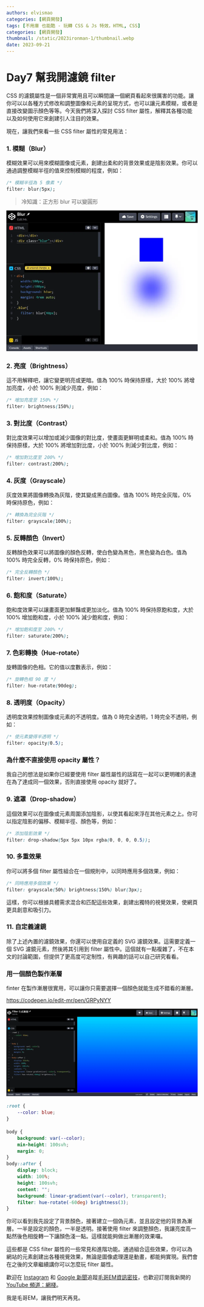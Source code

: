 ```yaml
---
authors: elvismao
categories: [網頁開發]
tags: [不用庫 也能酷 - 玩轉 CSS & Js 特效，HTML, CSS]
categories: [網頁開發]
thumbnail: /static/2023ironman-1/thumbnail.webp
date: 2023-09-21
---
```


# Day7 幫我開濾鏡 filter

CSS 的濾鏡屬性是一個非常實用且可以瞬間讓一個網頁看起來很厲害的功能。讓你可以以各種方式修改和調整圖像和元素的呈現方式，也可以讓元素模糊，或者是直接改變圖示顏色等等。今天我們將深入探討 CSS filter 屬性，解釋其各種功能以及如何使用它來創建引人注目的效果。

現在，讓我們來看一些 CSS filter 屬性的常見用法：

### 1. 模糊（Blur）

模糊效果可以用來模糊圖像或元素，創建出柔和的背景效果或是陰影效果。你可以通過調整模糊半徑的值來控制模糊的程度，例如：

```css
/* 模糊半徑為 5 像素 */
filter: blur(5px);
```

> 冷知識：正方形 blur 可以變圓形

![Blur](blur.webp)

### 2. 亮度（Brightness）

這不用解釋吧，讓它變更明亮或更暗。值為 100% 時保持原樣，大於 100% 將增加亮度，小於 100% 則減少亮度，例如：

```css
/* 增加亮度至 150% */
filter: brightness(150%);
```

### 3. 對比度（Contrast）

對比度效果可以增加或減少圖像的對比度，使畫面更鮮明或柔和。值為 100% 時保持原樣，大於 100% 將增加對比度，小於 100% 則減少對比度，例如：

```css
/* 增加對比度至 200% */
filter: contrast(200%);
```

### 4. 灰度（Grayscale）

灰度效果將圖像轉換為灰階，使其變成黑白圖像。值為 100% 時完全灰階，0% 時保持原色，例如：

```css
/* 轉換為完全灰階 */
filter: grayscale(100%);
```

### 5. 反轉顏色（Invert）

反轉顏色效果可以將圖像的顏色反轉，使白色變為黑色，黑色變為白色。值為 100% 時完全反轉，0% 時保持原色，例如：

```css
/* 完全反轉顏色 */
filter: invert(100%);
```

### 6. 飽和度（Saturate）

飽和度效果可以讓畫面更加鮮豔或更加淡化。值為 100% 時保持原飽和度，大於 100% 增加飽和度，小於 100% 減少飽和度，例如：

```css
/* 增加飽和度至 200% */
filter: saturate(200%);
```

### 7. 色彩轉換（Hue-rotate）

旋轉圖像的色相。它的值以度數表示，例如：

```css
/* 旋轉色相 90 度 */
filter: hue-rotate(90deg);
```

### 8. 透明度（Opacity）

透明度效果控制圖像或元素的不透明度。值為 0 時完全透明，1 時完全不透明，例如：

```css
/* 使元素變得半透明 */
filter: opacity(0.5);
```

### 為什麼不直接使用 opacity 屬性？

我自己的想法是如果你已經要使用 filter 屬性屬性的話寫在一起可以更明確的表達在為了達成同一個效果，否則直接使用 opacity 就好了。

### 9. 遮罩（Drop-shadow）

這個效果可以在圖像或元素周圍添加陰影，以使其看起來浮在其他元素之上。你可以指定陰影的偏移、模糊半徑、顏色等，例如：

```css
/* 添加陰影效果 */
filter: drop-shadow(5px 5px 10px rgba(0, 0, 0, 0.5));
```

### 10. 多重效果

你可以將多個 filter 屬性組合在一個規則中，以同時應用多個效果，例如：

```css
/* 同時應用多個效果 */
filter: grayscale(50%) brightness(150%) blur(3px);
```

這樣，你可以根據具體需求混合和匹配這些效果，創建出獨特的視覺效果，使網頁更具創意和吸引力。

### 11. 自定義濾鏡

除了上述內置的濾鏡效果，你還可以使用自定義的 SVG 濾鏡效果。這需要定義一個 SVG 濾鏡元素，然後將其引用到 filter 屬性中。這個就有一點複雜了，不在本文的討論範圍，但提供了更高度可定制性，有興趣的話可以自己研究看看。

### 用一個顏色製作漸層

finter 在製作漸層很實用，可以讓你只需要選擇一個顏色就能生成不錯看的漸層。

https://codepen.io/edit-mr/pen/GRPyNYY

![相疊](gradient.webp)

```css
:root {
    --color: blue;
}

body {
    background: var(--color);
    min-height: 100svh;
    margin: 0;
}
body::after {
    display: block;
    width: 100%;
    height: 100svh;
    content: "";
    background: linear-gradient(var(--color), transparent);
    filter: hue-rotate(-60deg) brightness(3);
}
```

你可以看到我先設定了背景顏色，接著建立一個偽元素，並且設定他的背景為漸層。一半是設定的顏色，一半是透明。接著使用 filter 來調整顏色，我讓亮度高一點然後色相旋轉一下讓顏色淺一點。這樣就能夠做出漸層的效果囉。

這些都是 CSS filter 屬性的一些常見和進階功能。通過組合這些效果，你可以為網站的元素創建出各種視覺效果，無論是圖像處理還是動畫，都能夠實現。我們會在之後的文章繼續講你可以怎麼玩 filter 屬性。

歡迎在 [Instagram](https://www.instagram.com/emtech.cc) 和 [Google 新聞](https://news.google.com/publications/CAAqBwgKMKXLvgswsubVAw?ceid=TW:zh-Hant&oc=3)追蹤[毛哥EM資訊密技](https://emtech.cc/)，也歡迎訂閱我新開的[YouTube 頻道：網棧](https://www.youtube.com/@webpallet)。

我是毛哥EM，讓我們明天再見。
